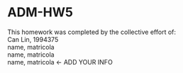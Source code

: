 # ADM-HW5
This homework was completed by the collective effort of: <br>
Can Lin, 1994375 <br>
name, matricola <br>
name, matricola <br>
name, matricola <- ADD YOUR INFO <br>
